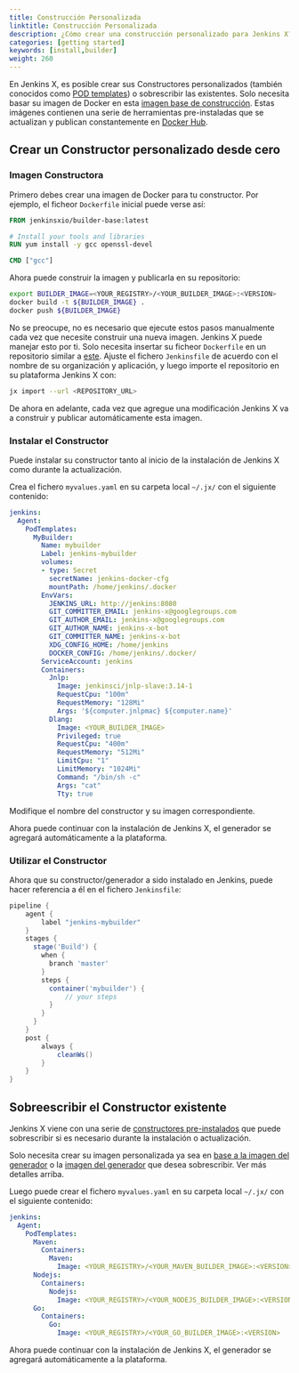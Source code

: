 ```yaml
---
title: Construcción Personalizada
linktitle: Construcción Personalizada
description: ¿Cómo crear una construcción personalizado para Jenkins X?
categories: [getting started]
keywords: [install,builder]
weight: 260
---
```


En Jenkins X, es posible crear sus Constructores personalizados (también conocidos como [POD templates](https://github.com/jenkinsci/kubernetes-plugin)) o sobrescribir las existentes. Solo necesita basar su imagen de Docker en esta [imagen base de construcción](https://github.com/jenkins-x/jenkins-x-builders-base/blob/master/builder-base/Dockerfile.common). Estas imágenes contienen una serie de herramientas pre-instaladas que se actualizan y publican constantemente en [Docker Hub](https://hub.docker.com/r/jenkinsxio/builder-base/).

## Crear un Constructor personalizado desde cero

### Imagen Constructora

Primero debes crear una imagen de Docker para tu constructor. Por ejemplo, el ficheor `Dockerfile` inicial puede verse así:

```dockerfile
FROM jenkinsxio/builder-base:latest

# Install your tools and libraries
RUN yum install -y gcc openssl-devel

CMD ["gcc"]
```

Ahora puede construir la imagen y publicarla en su repositorio:

```sh
export BUILDER_IMAGE=<YOUR_REGISTRY>/<YOUR_BUILDER_IMAGE>:<VERSION>
docker build -t ${BUILDER_IMAGE} .
docker push ${BUILDER_IMAGE}
```

No se preocupe, no es necesario que ejecute estos pasos manualmente cada vez que necesite construir una nueva imagen. Jenkins X puede manejar esto por ti. Solo necesita insertar su ficheor `Dockerfile` en un repositorio similar a [este](https://github.com/jenkins-x/jenkins-x-builders/tree/master/builder-go). Ajuste el fichero `Jenkinsfile` de acuerdo con el nombre de su organización y aplicación, y luego importe el repositorio en su plataforma Jenkins X con:

```sh
jx import --url <REPOSITORY_URL>
```

De ahora en adelante, cada vez que agregue una modificación Jenkins X va a construir y publicar automáticamente esta imagen.

### Instalar el Constructor

Puede instalar su constructor tanto al inicio de la instalación de Jenkins X como durante la actualización.

Crea el fichero `myvalues.yaml` en su carpeta local `~/.jx/` con el siguiente contenido:

```yaml
jenkins:
  Agent:
    PodTemplates:
      MyBuilder:
        Name: mybuilder
        Label: jenkins-mybuilder
        volumes:
        - type: Secret
          secretName: jenkins-docker-cfg
          mountPath: /home/jenkins/.docker
        EnvVars:
          JENKINS_URL: http://jenkins:8080
          GIT_COMMITTER_EMAIL: jenkins-x@googlegroups.com
          GIT_AUTHOR_EMAIL: jenkins-x@googlegroups.com
          GIT_AUTHOR_NAME: jenkins-x-bot
          GIT_COMMITTER_NAME: jenkins-x-bot
          XDG_CONFIG_HOME: /home/jenkins
          DOCKER_CONFIG: /home/jenkins/.docker/
        ServiceAccount: jenkins
        Containers:
          Jnlp:
            Image: jenkinsci/jnlp-slave:3.14-1
            RequestCpu: "100m"
            RequestMemory: "128Mi"
            Args: '${computer.jnlpmac} ${computer.name}'
          Dlang:
            Image: <YOUR_BUILDER_IMAGE>
            Privileged: true
            RequestCpu: "400m"
            RequestMemory: "512Mi"
            LimitCpu: "1"
            LimitMemory: "1024Mi"
            Command: "/bin/sh -c"
            Args: "cat"
            Tty: true
```

Modifique el nombre del constructor y su imagen correspondiente.

Ahora puede continuar con la instalación de Jenkins X, el generador se agregará automáticamente a la plataforma.

### Utilizar el Constructor

Ahora que su constructor/generador a sido instalado en Jenkins, puede hacer referencia a él en el fichero `Jenkinsfile`:

```Groovy
pipeline {
    agent {
        label "jenkins-mybuilder"
    }
    stages {
      stage('Build') {
        when {
          branch 'master'
        }
        steps {
          container('mybuilder') {
              // your steps
          }
        }
      }
    }
    post {
        always {
            cleanWs()
        }
    }
}
```

## Sobreescribir el Constructor existente

Jenkins X viene con una serie de [constructores pre-instalados](https://raw.githubusercontent.com/jenkins-x/jenkins-x-platform/master/jenkins-x-platform/values.yaml) que puede sobrescribir si es necesario durante la instalación o actualización.

Solo necesita crear su imagen personalizada ya sea en [base a la imagen del generador](https://github.com/jenkins-x/jenkins-x-builders-base/blob/master/builder-base/Dockerfile.common) o la [imagen del generador](https://hub.docker.com/u/jenkinsxio/) que desea sobrescribir. Ver más detalles arriba.

Luego puede crear el fichero `myvalues.yaml` en su carpeta local `~/.jx/` con el siguiente contenido:

```yaml
jenkins:
  Agent:
    PodTemplates:
      Maven:
        Containers:
          Maven:
            Image: <YOUR_REGISTRY>/<YOUR_MAVEN_BUILDER_IMAGE>:<VERSION>
      Nodejs:
        Containers:
          Nodejs:
            Image: <YOUR_REGISTRY>/<YOUR_NODEJS_BUILDER_IMAGE>:<VERSION>
      Go:
        Containers:
          Go:
            Image: <YOUR_REGISTRY>/<YOUR_GO_BUILDER_IMAGE>:<VERSION>
```

Ahora puede continuar con la instalación de Jenkins X, el generador se agregará automáticamente a la plataforma.